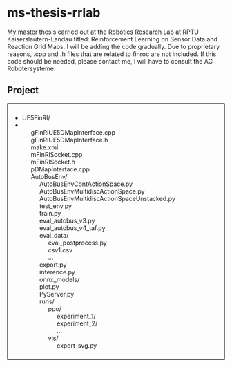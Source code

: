 # ms-thesis-rrlab
My master thesis carried out at the Robotics Research Lab at RPTU Kaiserslautern-Landau titled: Reinforcement Learning on Sensor Data and Reaction Grid Maps.
I will be adding the code gradually. Due to proprietary reasons, .cpp and .h files that are related to finroc are not included. If this code should be needed, please contact me, I will have to consult the AG Robotersysteme. 

## Project

<div style="border: 1px solid black; padding: 10px;">
  <UE5FinRl>
    <ul>
      <li>UE5FinRl/</li>
      <li>
        <ul style="list-style-type: none; padding-left: 20px;">
          <li>gFinRlUE5DMapInterface.cpp</li>
          <li>gFinRlUE5DMapInterface.h</li>
          <li>make.xml</li>
          <li>mFinRlSocket.cpp</li>
          <li>mFinRlSocket.h</li>
          <li>pDMapInterface.cpp</li>
          <li>
            AutoBusEnv/
            <ul style="list-style-type: none; padding-left: 20px;">
              <li>AutoBusEnvContActionSpace.py</li>
              <li>AutoBusEnvMultidiscActionSpace.py</li>
              <li>AutoBusEnvMultidiscActionSpaceUnstacked.py</li>
              <li>test_env.py</li>
              <li>train.py</li>
              <li>eval_autobus_v3.py</li>
              <li>eval_autobus_v4_taf.py</li>
              <li>
                eval_data/
                <ul style="list-style-type: none; padding-left: 20px;">
                  <li>eval_postprocess.py</li>
                  <li>csv1.csv</li>
                  <li>...</li>
                </ul>
              </li>
              <li>export.py</li>
              <li>inference.py</li>
              <li>
                onnx_models/
              </li>
              <li>plot.py</li>
              <li>PyServer.py</li>
              <li>
                runs/
                <ul style="list-style-type: none; padding-left: 20px;">
                  <li>
                    ppo/
                    <ul style="list-style-type: none; padding-left: 20px;">
                      <li>
                        experiment_1/
                      </li>
                      <li>
                        experiment_2/
                      </li>
                      <li>...</li>
                    </ul>
                  </li>
                  <li>
                    vis/
                    <ul style="list-style-type: none; padding-left: 20px;">
                      <li>export_svg.py</li>
                    </ul>
                  </li>
                </ul>
              </li>
            </ul>
          </li>
        </ul>
      </li>
    </ul>
  </details>
</div>

  </ul>
</details>



